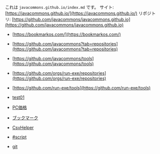 これは `javacommons.github.io/index.md` です。
サイト: [https://javacommons.github.io/](https://javacommons.github.io/)
リポジトリ: [https://github.com/javacommons/javacommons.github.io](https://github.com/javacommons/javacommons.github.io)

* [https://bookmarkos.com/](https://bookmarkos.com/)

* [https://github.com/javacommons?tab=repositories](https://github.com/javacommons?tab=repositories)
* [https://github.com/javacommons/tools](https://github.com/javacommons/tools)

* [https://github.com/orgs/run-exe/repositories](https://github.com/orgs/run-exe/repositories)
* [https://github.com/run-exe/tools](https://github.com/run-exe/tools)

* [test01](test01/index.md)
* [PC価格](PC価格/index.md)
* [ブックマーク](ブックマーク/index.md)
* [CsvHelper](CsvHelper/index.md)
* [\#script](SharpScript/index.md)
* [git](git/index.md)
